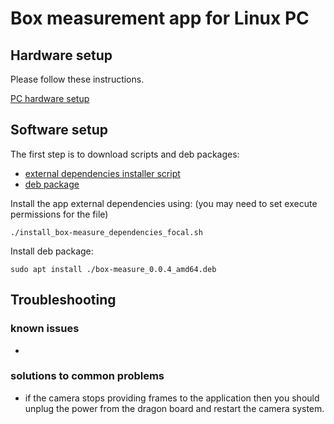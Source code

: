 # Box measurement app for Linux PC
## Hardware setup
Please follow these instructions.

[PC hardware setup](https://wiki.analog.com/resources/eval/user-guides/ad-96tof1-ebz/ug_linux)

## Software setup
The first step is to download scripts and deb packages:
- [external dependencies installer script](https://github.com/robotics-ai/tof_process_public/blob/release/box_measure/PC/install_box-measure_dependencies_focal.sh)
- [deb package](https://github.com/robotics-ai/tof_process_public/blob/release/box_measure/PC/box-measure_0.0.4_amd64.deb)

Install the app external dependencies using: (you may need to set execute permissions for the file)

```
./install_box-measure_dependencies_focal.sh
```

Install deb package:

```
sudo apt install ./box-measure_0.0.4_amd64.deb
```

## Troubleshooting
### known issues
-
### solutions to common problems
- if the camera stops providing frames to the application then you should unplug the power from the dragon board and restart the camera system.
